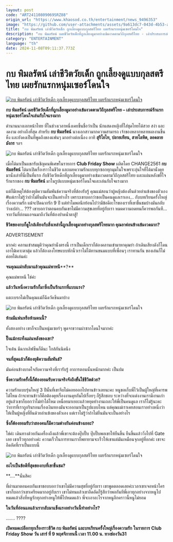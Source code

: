 ```yaml
---
layout: post
code: "ART24110809069SRZ88"
origin_url: "https://www.khaosod.co.th/entertainment/news_9496353"
image: "https://github.com/user-attachments/assets/9a613dc7-043d-4b53-a506-124d844b9755"
title: "กบ พิมลรัตน์ เล่าชีวิตวัยเด็ก ถูกเลี้ยงดูแบบกุลสตรีไทย เผยรักแรกหนุ่มเซอร์โดนใจ"
description: "กบ พิมลรัตน์ เผยชีวิตวัยเด็กที่ถูกเลี้ยงดูมาอย่างเข้มงวดตามวิถีกุลสตรีไทย - เล่าประสบการณ์รักแรกหนุ่มเซอร์โดนใจเล่นกับใจแรงมาก"
category: "ENTERTAINMENT"
language: "th"
date: 2024-11-08T09:11:37.773Z
---
```


# กบ พิมลรัตน์ เล่าชีวิตวัยเด็ก ถูกเลี้ยงดูแบบกุลสตรีไทย เผยรักแรกหนุ่มเซอร์โดนใจ

[![กบ พิมลรัตน์ เล่าชีวิตวัยเด็ก ถูกเลี้ยงดูแบบกุลสตรีไทย เผยรักแรกหนุ่มเซอร์โดนใจ](https://www.khaosod.co.th/wpapp/uploads/2024/11/kobpimonrat_081167-1.jpg "กบ พิมลรัตน์ เล่าชีวิตวัยเด็ก ถูกเลี้ยงดูแบบกุลสตรีไทย เผยรักแรกหนุ่มเซอร์โดนใจ")](https://www.khaosod.co.th/wpapp/uploads/2024/11/kobpimonrat_081167-1.jpg)

**กบ พิมลรัตน์ เผยชีวิตวัยเด็กที่ถูกเลี้ยงดูมาอย่างเข้มงวดตามวิถีกุลสตรีไทย – เล่าประสบการณ์รักแรกหนุ่มเซอร์โดนใจเล่นกับใจแรงมาก**

ตำนานนางเอกหน้าไทย ที่ในช่วงเวลาหนึ่งเคยขึ้นชื่อว่าเป็น นักแสดงหญิงที่ใส่ชุดไทยได้สวย สง่า และงดงาม อย่างถึงที่สุด สำหรับ **กบ พิมลรัตน์** นางเอกสาวมากความสามารถ เจ้าของหลากหลายผลงานขึ้นหิ้ง และยังคงเป็นที่พูดถึงของแฟนๆ มาอย่างต่อเนื่อง อาทิ **สุริโยไท, ปลายเทียน, สายโลหิต, ลอดลายมังกร** ฯลฯ

![กบ พิมลรัตน์ เล่าชีวิตวัยเด็ก ถูกเลี้ยงดูแบบกุลสตรีไทย เผยรักแรกหนุ่มเซอร์โดนใจ](https://www.khaosod.co.th/wpapp/uploads/2024/11/kobpimonrat_081167-5.jpg)

เมื่อได้มาเป็นแขกรับเชิญคนพิเศษในรายการ **Club Friday Show** ผลิตโดย CHANGE2561 **กบ พิมลรัตน์** ได้มาเปิดเรื่องราวในชีวิต และเผยความรักแบบทุกซอกทุกมุมในใจเพราะอุ่นใจที่ได้มานั่งคุยมานั่งเล่าที่นี่เป็นที่แรก กับชีวิตวัยเด็กที่ถูกเลี้ยงดูมาอย่างเข้มงวดตามวิถีกุลสตรีไทย และแผ่นหลังขยี้ใจรักแรกของ **กบ พิมลรัตน์** มาในรูปแบบหนุ่มเซอร์โดนใจและเล่นกับใจแรงมาก

แต่ก็มีเหตุให้ต้องยุติความสัมพันธ์ความจริงที่ต้องรับรู้ คุณแม่สอนว่าผู้หญิงต้องยืนด้วยลำแข้งของตัวเอง #แต่เราไม่รู้ว่าถ้าไม่ยืนมันจะเป็นอย่างไร เพราะเขาบอกว่าขอเป็นคนดูแลเราเอง… กับบทเรียนครั้งใหญ่เรื่องความรัก แม้จะปิดฉากรัก 9 ปี แต่ทำไมพอนึกย้อนไปว่ามีข้อดีอะไรของเราที่เขาชื่นชมบ้างมันกลับว่างเปล่า… ??? เขาบอกว่าตอนคบกันเขาไม่มีความสุขเลยที่อยู่กับเรา หมดความอดทนก็ควรพอกันที… จากวันที่อ่อนแอจนมาถึงวันที่ต้องปาดน้ำตาสู้!

**ชีวิตของกบก็ดูใกล้เคียงกับสิ่งเหล่านี้ถูกเลี้ยงดูมาอย่างกุลสตรีไทยมาก คุณอาค่อนข้างเข้มงวดมาก?**

ADVERTISEMENT

มากค่ะ คลานเข่าสมมุติว่าคุณย่านั่งตรงนี้ เราเป็นเด็กเราก็ต้องคลานเข่ามาหาคุณย่า ถ้าเดินเสียงดังก็โดนเอาไม้เคาะตาตุ่ม แล้วก็ต้องลงโทษแบบหักนิ้วเราไม่ได้ทานขนมแบบที่เพื่อนๆ เราทานกัน ของเล่นก็ไม่ค่อยได้เล่นค่ะ

**จนคุณแม่กลับมาแล้วคุณแม่พาหนี****?**

คุณแม่พาหนี ใช่ค่ะ

**แล้ววันหนึ่งความรักก็มาซึ่งเป็นรักแรกที่แบบแรง?**

แตะเบรกไม่เป็นคุณแม่ก็ฉีดวัคซีนมาบ้าง

![กบ พิมลรัตน์ เล่าชีวิตวัยเด็ก ถูกเลี้ยงดูแบบกุลสตรีไทย เผยรักแรกหนุ่มเซอร์โดนใจ](https://www.khaosod.co.th/wpapp/uploads/2024/11/kobpimonrat_081167-6.jpg)

**ห้ามมีแฟนหรือห้ามคนนี้?**

ทั้งสองอย่าง เขาก็จะเป็นหนุ่มเซอร์ๆ พูดจาขวานผ่าซากโดนใจมากค่ะ

**ปิ๊งแม้กระทั่งแผ่นหลังของเขา?**

ใจเต้น มีฉากเลิฟซีนก็ดีนะ ใกล้กันนิดนึง

**จนที่สุดแล้วก็ต้องยุติความสัมพันธ์?**

มันค่อนข้างบาดใจกับความจริงที่เรารับรู้ อาการตอนนั้นหนักมากค่ะ เป็นปม

**ซึ่งความรักครั้งนี้ก็ต้องยอมรับความจริงจังถึงขั้นใช้ชีวิตด้วย?**

ความรักแบบรุ่นใหญ่ 3 ปีนั้นที่เขาจีบไม่คอยออกไปทานข้าวเลยนะคะ หนูขอเก็บพี่ไว้เป็นผู้ใหญ่ที่เคารพได้ไหม ถ้าจะทานข้าวก็คือต้องคุยเรื่องงานคุยกันไปเรื่อยๆ ก็รู้สึกชอบ ระหว่างที่จะแต่งงานเรามีงานเก่าอยู่แล้วเขาก็บอกว่าไม่ทำได้ไหม เหนื่อยมาเยอะแล้วหยุดทำงานเถอะให้พี่เป็นคนดูแล เราก็ไม่รู้นะคะ ว่าการที่เราถูกรินรอนเรื่องเงินทองมันจะออกมาเป็นรูปแบบไหน แต่คุณแม่เราเคยสอนเราอย่างหนึ่งว่าให้เป็นผู้หญิงที่ยืนด้วยลำแข้งของตัวเอง แต่เราไม่รู้ว่าถ้าไม่ยืนมันจะเป็นอย่างไร

**ซึ่งก็ต้องยอมรับว่าสองคนก็มีความต่างกันค่อนข้างเยอะ?**

ใช่ค่ะ เดินทางด้วยกันเครื่องถึงแล้วพี่เขาจะต้องปุ๊บปั๊บ ปุ๊บปั๊บพอเขาให้ยืนขึ้น ยืนขึ้นแล้ววิ่งไปที่ Gate เลย เขาเร็วทุกอย่างค่ะ ความเร็วในการทานเราก็พยายามจะเร็วให้เขาแต่มันเหมือนจุกอยู่ที่อกค่ะ เขาจะอึดอัดที่เราเป็นแบบนี้

![กบ พิมลรัตน์ เล่าชีวิตวัยเด็ก ถูกเลี้ยงดูแบบกุลสตรีไทย เผยรักแรกหนุ่มเซอร์โดนใจ](https://www.khaosod.co.th/wpapp/uploads/2024/11/kobpimonrat_081167-4.jpg)

**อะไรเป็นข้อดีที่สุดของกบที่เขาชื่นชม?**

**….**นั่นสิคะ

ที่ผ่านมาตอนคบกันเขาชอบบอกว่าเขาไม่มีความสุขที่อยู่กับเรา เขาพูดตลอดเลยค่ะเวลาเขาเจอหน้าใครเขาก็บอกว่าเขาเครียดมากอยู่กับเรา เขาไม่ทนแล้วเขาอึดอัดก็รู้สึกว่าพอกันทีพี่เอาทุกอย่างจากหนูไปหมดแล้วสิ่งที่หนูรักทุกอย่างหนูให้พี่ไปหมดแล้ว พี่จะเอาอะไรจากหนูอีกคราวนี้หนูไม่ยอม

**ในวันที่อ่อนแอแล้วเรากลับมาแข็งแรงอย่างวันนี้ทำอย่างไร?**

……. ????

**เปิดหมดเปลือกทุกเรื่องราวชีวิต กบ พิมลรัตน์** **และบทเรียนครั้งใหญ่เรื่องความรัก** **ในรายการ** **Club Friday Show วัน เสาร์ ที่ 9 พฤศจิกายนนี้ เวลา 11.00 น. ทางช่องวัน31**